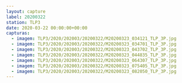 ```yaml
---
layout: capture
label: 20200322
station: TLP3
date: 2020-03-22 00:00:00+00:00
capturas:
  - imagem: TLP3/2020/202003/20200322/M20200323_034121_TLP_3P.jpg
  - imagem: TLP3/2020/202003/20200322/M20200323_034701_TLP_3P.jpg
  - imagem: TLP3/2020/202003/20200322/M20200323_043702_TLP_3P.jpg
  - imagem: TLP3/2020/202003/20200322/M20200323_044835_TLP_3P.jpg
  - imagem: TLP3/2020/202003/20200322/M20200323_064307_TLP_3P.jpg
  - imagem: TLP3/2020/202003/20200322/M20200323_075405_TLP_3P.jpg
  - imagem: TLP3/2020/202003/20200322/M20200323_082050_TLP_3P.jpg
---
```

